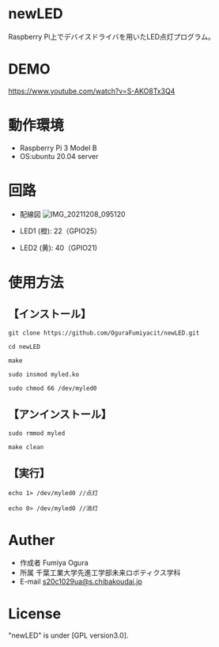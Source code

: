 # newLED

Raspberry Pi上でデバイスドライバを用いたLED点灯プログラム。

# DEMO

https://www.youtube.com/watch?v=S-AKO8Tx3Q4

# 動作環境

* Raspberry Pi 3 Model B
* OS:ubuntu 20.04 server

# 回路

* 配線図
![IMG_20211208_095120](https://user-images.githubusercontent.com/91648413/145129131-581be0ff-3eb5-435c-973e-43c81e0543c0.jpg)

* LED1 (橙): 22（GPIO25）
* LED2 (黄): 40（GPIO21)

# 使用方法

## 【インストール】

```
git clone https://github.com/OguraFumiyacit/newLED.git

cd newLED

make

sudo insmod myled.ko

sudo chmod 66 /dev/myled0
```

## 【アンインストール】

```
sudo rmmod myled

make clean
```

## 【実行】

```
echo 1> /dev/myled0 //点灯

echo 0> /dev/myled0 //消灯
```

# Auther

* 作成者 Fumiya Ogura
* 所属 千葉工業大学先進工学部未来ロボティクス学科
* E-mail s20c1029ua@s.chibakoudai.jp

# License

"newLED" is under [GPL version3.0].
